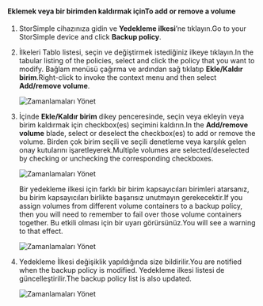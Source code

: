 <!--author=alkohli last changed: 01/02/17-->


#### <a name="to-add-or-remove-a-volume"></a><span data-ttu-id="cb7f4-101">Eklemek veya bir birimden kaldırmak için</span><span class="sxs-lookup"><span data-stu-id="cb7f4-101">To add or remove a volume</span></span>

1. <span data-ttu-id="cb7f4-102">StorSimple cihazınıza gidin ve **Yedekleme ilkesi**’ne tıklayın.</span><span class="sxs-lookup"><span data-stu-id="cb7f4-102">Go to your StorSimple device and click **Backup policy**.</span></span>

2. <span data-ttu-id="cb7f4-103">İlkeleri Tablo listesi, seçin ve değiştirmek istediğiniz ilkeye tıklayın.</span><span class="sxs-lookup"><span data-stu-id="cb7f4-103">In the tabular listing of the policies, select and click the policy that you want to modify.</span></span> <span data-ttu-id="cb7f4-104">Bağlam menüsü çağırma ve ardından sağ tıklatıp **Ekle/Kaldır birim**.</span><span class="sxs-lookup"><span data-stu-id="cb7f4-104">Right-click to invoke the context menu and then select **Add/remove volume**.</span></span>

    ![Zamanlamaları Yönet](./media/storsimple-8000-add-remove-volume-backup-policy-u2/addvolbupol1.png)

3. <span data-ttu-id="cb7f4-106">İçinde **Ekle/Kaldır birim** dikey penceresinde, seçin veya ekleyin veya birim kaldırmak için checkbox(es) seçimini kaldırın.</span><span class="sxs-lookup"><span data-stu-id="cb7f4-106">In the **Add/remove volume** blade, select or deselect the checkbox(es) to add or remove the volume.</span></span> <span data-ttu-id="cb7f4-107">Birden çok birim seçili ve seçili denetleme veya karşılık gelen onay kutularını işaretleyerek.</span><span class="sxs-lookup"><span data-stu-id="cb7f4-107">Multiple volumes are selected/deselected by checking or unchecking the corresponding checkboxes.</span></span>

    ![Zamanlamaları Yönet](./media/storsimple-8000-add-remove-volume-backup-policy-u2/addvolbupol3.png)

    <span data-ttu-id="cb7f4-109">Bir yedekleme ilkesi için farklı bir birim kapsayıcıları birimleri atarsanız, bu birim kapsayıcıları birlikte başarısız unutmayın gerekecektir.</span><span class="sxs-lookup"><span data-stu-id="cb7f4-109">If you assign volumes from different volume containers to a backup policy, then you will need to remember to fail over those volume containers together.</span></span> <span data-ttu-id="cb7f4-110">Bu etkili olması için bir uyarı görürsünüz.</span><span class="sxs-lookup"><span data-stu-id="cb7f4-110">You will see a warning to that effect.</span></span>

    ![Zamanlamaları Yönet](./media/storsimple-8000-add-remove-volume-backup-policy-u2/addvolbupol2.png)

4. <span data-ttu-id="cb7f4-112">Yedekleme İlkesi değişiklik yapıldığında size bildirilir.</span><span class="sxs-lookup"><span data-stu-id="cb7f4-112">You are notified when the backup policy is modified.</span></span> <span data-ttu-id="cb7f4-113">Yedekleme ilkesi listesi de güncelleştirilir.</span><span class="sxs-lookup"><span data-stu-id="cb7f4-113">The backup policy list is also updated.</span></span>

    ![Zamanlamaları Yönet](./media/storsimple-8000-add-remove-volume-backup-policy-u2/addvolbupol6.png)





